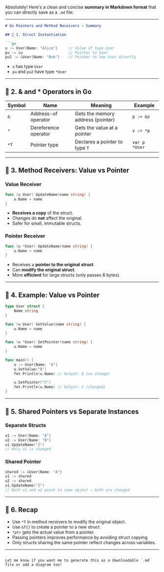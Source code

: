Absolutely! Here's a clean and concise **summary in Markdown format** that you can directly save as a `.md` file:

---

````markdown
# Go Pointers and Method Receivers – Summary

## 📌 1. Struct Instantiation

```go
u := User{Name: "Alice"}     // Value of type User
pu := &u                     // Pointer to User
pu2 := &User{Name: "Bob"}    // Pointer to new User directly
````

* `u` has type `User`
* `pu` and `pu2` have type `*User`

---

## 🔁 2. & and \* Operators in Go

| Symbol | Name                 | Meaning                           | Example       |
| ------ | -------------------- | --------------------------------- | ------------- |
| `&`    | Address-of operator  | Gets the memory address (pointer) | `p := &x`     |
| `*`    | Dereference operator | Gets the value at a pointer       | `v := *p`     |
| `*T`   | Pointer type         | Declares a pointer to type `T`    | `var p *User` |

---

## 🧠 3. Method Receivers: Value vs Pointer

### Value Receiver

```go
func (u User) UpdateName(name string) {
    u.Name = name
}
```

* **Receives a copy** of the struct.
* Changes do **not** affect the original.
* Safer for small, immutable structs.

### Pointer Receiver

```go
func (u *User) UpdateName(name string) {
    u.Name = name
}
```

* Receives a **pointer to the original struct**.
* Can **modify the original struct**.
* More **efficient** for large structs (only passes 8 bytes).

---

## 🧪 4. Example: Value vs Pointer

```go
type User struct {
    Name string
}

func (u User) SetValue(name string) {
    u.Name = name
}

func (u *User) SetPointer(name string) {
    u.Name = name
}

func main() {
    u := User{Name: "A"}
    u.SetValue("B")
    fmt.Println(u.Name) // Output: A (no change)

    u.SetPointer("C")
    fmt.Println(u.Name) // Output: C (changed)
}
```

---

## 🔁 5. Shared Pointers vs Separate Instances

### Separate Structs

```go
u1 := User{Name: "A"}
u2 := User{Name: "B"}
u1.UpdateName("Z")
// Only u1 is changed
```

### Shared Pointer

```go
shared := &User{Name: "A"}
u1 := shared
u2 := shared
u1.UpdateName("Z")
// Both u1 and u2 point to same object → both are changed
```

---

## 🧾 6. Recap

* Use `*T` in method receivers to modify the original object.
* Use `&T{}` to create a pointer to a new struct.
* `*ptr` gets the actual value from a pointer.
* Passing pointers improves performance by avoiding struct copying.
* Only structs sharing the same pointer reflect changes across variables.

---

```

Let me know if you want me to generate this as a downloadable `.md` file or add a diagram too!
```
